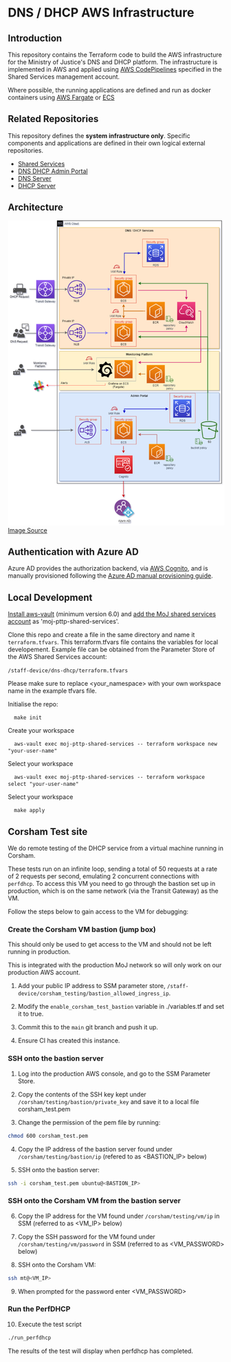 # DNS / DHCP AWS Infrastructure

## Introduction

This repository contains the Terraform code to build the AWS infrastructure for the Ministry of Justice's DNS and DHCP platform. The infrastructure is implemented in AWS and applied using [AWS CodePipelines](https://aws.amazon.com/codepipeline/) specified in the Shared Services management account.

Where possible, the running applications are defined and run as docker containers using [AWS Fargate](https://aws.amazon.com/fargate/) or [ECS](https://aws.amazon.com/ecs/)

## Related Repositories

This repository defines the **system infrastructure only**. Specific components and applications are defined in their own logical external repositories.

- [Shared Services](https://github.com/ministryofjustice/pttp-shared-services-infrastructure)
- [DNS DHCP Admin Portal](https://github.com/ministryofjustice/staff-device-dns-dhcp-admin)
- [DNS Server](https://github.com/ministryofjustice/staff-device-dns-server)
- [DHCP Server](https://github.com/ministryofjustice/staff-device-dhcp-server)

## Architecture

![architecture](diagrams/pttp-dns-dhcp-infra.png)
[Image Source](diagrams/pttp-dns-dhcp-infra.drawio)

## Authentication with Azure AD

Azure AD provides the authorization backend, via [AWS Cognito](https://aws.amazon.com/cognito/), and is manually provisioned following the [Azure AD manual provisioning guide](docs/azure_ad.md).

## Local Development

[Install aws-vault](https://github.com/99designs/aws-vault#installing) (minimum version 6.0) and [add the MoJ shared services account](https://github.com/99designs/aws-vault#quick-start) as 'moj-pttp-shared-services'.

Clone this repo and create a file in the same directory and name it `terraform.tfvars`. This terraform.tfvars file contains the variables for local developement. Example file can be obtained from the Parameter Store of the AWS Shared Services account:

`/staff-device/dns-dhcp/terraform.tfvars`

Please make sure to replace <your_namespace> with your own workspace name in the example tfvars file.

Initialise the repo:

```shell
  make init
```

Create your workspace

```shell
  aws-vault exec moj-pttp-shared-services -- terraform workspace new "your-user-name"
```

Select your workspace

```shell
  aws-vault exec moj-pttp-shared-services -- terraform workspace select "your-user-name"
```

Select your workspace

```shell
  make apply
```

## Corsham Test site

We do remote testing of the DHCP service from a virtual machine running in Corsham.

These tests run on an infinite loop, sending a total of 50 requests at a rate of 2 requests per second, emulating 2 concurrent connections with `perfdhcp`.
To access this VM you need to go through the bastion set up in production, which is on the same network (via the Transit Gateway) as the VM.

Follow the steps below to gain access to the VM for debugging:

### Create the Corsham VM bastion (jump box)

This should only be used to get access to the VM and should not be left running in production.

This is integrated with the production MoJ network so will only work on our production AWS account.

1. Add your public IP address to SSM parameter store, `/staff-device/corsham_testing/bastion_allowed_ingress_ip`.

2. Modify the `enable_corsham_test_bastion` variable in ./variables.tf and set it to true.

3. Commit this to the `main` git branch and push it up.

4. Ensure CI has created this instance.

### SSH onto the bastion server

1. Log into the production AWS console, and go to the SSM Parameter Store.

2. Copy the contents of the SSH key kept under `/corsham/testing/bastion/private_key` and save it to a local file corsham_test.pem

3. Change the permission of the pem file by running:

```bash
chmod 600 corsham_test.pem
```

4. Copy the IP address of the bastion server found under `/corsham/testing/bastion/ip` (refered to as <BASTION_IP> below)

5. SSH onto the bastion server:

```bash
ssh -i corsham_test.pem ubuntu@<BASTION_IP>
```

### SSH onto the Corsham VM from the bastion server

6. Copy the IP address for the VM found under `/corsham/testing/vm/ip` in SSM (referred to as <VM_IP> below)

7. Copy the SSH password for the VM found under `/corsham/testing/vm/password` in SSM (referred to as <VM_PASSWORD> below)

8. SSH onto the Corsham VM:

```bash
ssh mt@<VM_IP>
```

9. When prompted for the password enter <VM_PASSWORD>

### Run the PerfDHCP

10. Execute the test script

```bash
./run_perfdhcp
```

The results of the test will display when perfdhcp has completed.
